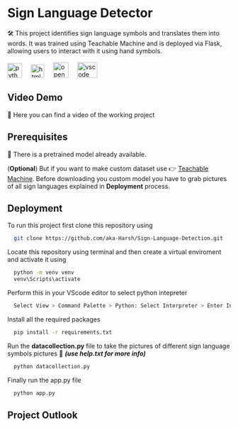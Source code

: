 # Sign Language Detector

🛠️ This project identifies sign language symbols and translates them into words. It was trained using Teachable Machine and is deployed via Flask, allowing users to interact with it using hand symbols.<br>
<br><img src="https://cdn.jsdelivr.net/gh/devicons/devicon/icons/python/python-original.svg" height="33" alt="python logo"  />
<img width="12" />
<img src="https://cdn.jsdelivr.net/gh/devicons/devicon/icons/html5/html5-original.svg" height="30" alt="html5 logo"  />
<img width="12" />
<img src="https://upload.wikimedia.org/wikipedia/commons/3/32/OpenCV_Logo_with_text_svg_version.svg" height="35" alt="open cv" />
<img width="12" />
<img src="https://miro.medium.com/v2/resize:fit:600/0*2E9-J5WPFbVI_d32" height="35" width="45" alt="vscode logo"  />
<img width="12" />
## Video Demo
🎥 Here you can find a video of the working project


## Prerequisites

🚨 There is a pretrained model already available. <br>

 (**Optional**) But if you want to make custom dataset use 👉 [Teachable Machine](https://teachablemachine.withgoogle.com/train/image). Before downloading you custom model you have to grab pictures of all sign languages explained in **Deployment** process.  



## Deployment

To run this project first clone this repository using

```bash
  git clone https://github.com/aka-Harsh/Sign-Language-Detection.git
```
Locate this repository using terminal and then create a virtual enviroment and activate it using

```bash
  python -m venv venv
  venv\Scripts\activate
```
Perform this in your VScode editor to select python intepreter
```bash
  Select View > Command Palette > Python: Select Interpreter > Enter Interpreter path > venv > Script > python.exe
```

Install all the required packages 
```bash
  pip install -r requirements.txt
```

Run the **datacollection.py** file to take the pictures of different sign language symbols pictures 🚨 ***(use help.txt for more info)***
```bash
  python datacollection.py
```

Finally run the app.py file
```bash
  python app.py
```

## Project Outlook
<br>
